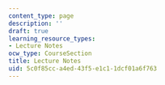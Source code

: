 ```yaml
---
content_type: page
description: ''
draft: true
learning_resource_types:
- Lecture Notes
ocw_type: CourseSection
title: Lecture Notes
uid: 5c0f85cc-a4ed-43f5-e1c1-1dcf01a6f763
---
```

